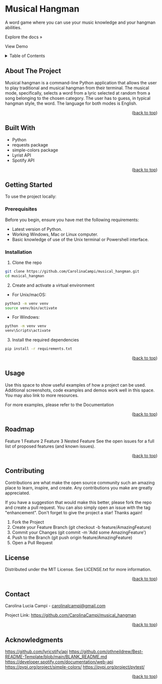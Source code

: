 <a id="readme-top"></a>

# Musical Hangman

A word game where you can use your music knowledge and your hangman abilities.

<!-- TODO: docs? -->
Explore the docs »
<!-- TODO: Record a demo -->
View Demo

<!-- TABLE OF CONTENTS -->
<details>
  <summary>Table of Contents</summary>
  <ol>
    <li>
      <a href="#about-the-project">About The Project</a>
      <ul>
        <li><a href="#built-with">Built With</a></li>
      </ul>
    </li>
    <li>
      <a href="#getting-started">Getting Started</a>
      <ul>
        <li><a href="#prerequisites">Prerequisites</a></li>
        <li><a href="#installation">Installation</a></li>
      </ul>
    </li>
    <li><a href="#usage">Usage</a></li>
    <li><a href="#roadmap">Roadmap</a></li>
    <li><a href="#contributing">Contributing</a></li>
    <li><a href="#license">License</a></li>
    <li><a href="#contact">Contact</a></li>
    <li><a href="#acknowledgments">Acknowledgments</a></li>
  </ol>
</details>

## About The Project
<!-- TODO: Complete -->
Musical hangman is a command-line Python application that allows the user to play traditional and musical hangman from their terminal. The musical mode, specifically, selects a word from a lyric selected at random from a song belonging to the chosen category. The user has to guess, in typical hangman style, the word. The language for both modes is English.

<p align="right">(<a href="#readme-top">back to top</a>)</p>

## Built With
- Python
- requests package
- simple-colors package
- Lyrist API
- Spotify API

<p align="right">(<a href="#readme-top">back to top</a>)</p>

## Getting Started
To use the project locally:

### Prerequisites
Before you begin, ensure you have met the following requirements:

- Latest version of Python.
- Working Windows, Mac or Linux computer.
- Basic knowledge of use of the Unix terminal or Powershell interface.


### Installation

1. Clone the repo
```sh
git clone https://github.com/CarolinaCampi/musical_hangman.git
cd musical_hangman
```
2. Create and activate a virtual environment
- For Unix/macOS:
```bash
python3 -m venv venv
source venv/bin/activate
```
- For Windows:
```bash
python -m venv venv
venv\Scripts\activate
```
3. Install the required dependencies
```bash
pip install -r requirements.txt
```

<!-- TODO: ADD API INSTRUCTIONS-->
<!-- Get a free API Key at https://example.com
Install NPM packages
```sh
npm install
```
Enter your API in config.js
```sh
const API_KEY = 'ENTER YOUR API';
```
Change git remote url to avoid accidental pushes to base project
```sh
git remote set-url origin github_username/repo_name
```
```sh
git remote -v # confirm the changes
``` -->

<p align="right">(<a href="#readme-top">back to top</a>)</p>


## Usage
Use this space to show useful examples of how a project can be used. Additional screenshots, code examples and demos work well in this space. You may also link to more resources.

For more examples, please refer to the Documentation

<p align="right">(<a href="#readme-top">back to top</a>)</p>


## Roadmap
Feature 1
Feature 2
Feature 3
Nested Feature
See the open issues for a full list of proposed features (and known issues).

<p align="right">(<a href="#readme-top">back to top</a>)</p>


## Contributing
Contributions are what make the open source community such an amazing place to learn, inspire, and create. Any contributions you make are greatly appreciated.

If you have a suggestion that would make this better, please fork the repo and create a pull request. You can also simply open an issue with the tag "enhancement". Don't forget to give the project a star! Thanks again!

1. Fork the Project
2. Create your Feature Branch (git checkout -b feature/AmazingFeature)
3. Commit your Changes (git commit -m 'Add some AmazingFeature')
4. Push to the Branch (git push origin feature/AmazingFeature)
5. Open a Pull Request


## License
Distributed under the MIT License. See LICENSE.txt for more information.

<p align="right">(<a href="#readme-top">back to top</a>)</p>


## Contact
Carolina Lucia Campi - carolinalcampi@gmail.com

Project Link: https://github.com/CarolinaCampi/musical_hangman

<p align="right">(<a href="#readme-top">back to top</a>)</p>


## Acknowledgments
https://github.com/lyricstify/api
https://github.com/othneildrew/Best-README-Template/blob/main/BLANK_README.md
https://developer.spotify.com/documentation/web-api
https://pypi.org/project/simple-colors/
https://pypi.org/project/pytest/


<p align="right">(<a href="#readme-top">back to top</a>)</p>